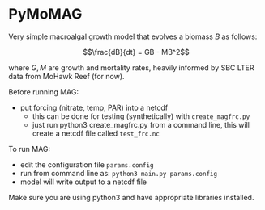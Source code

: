 # PyMoMAG
Very simple macroalgal growth model that evolves a biomass $B$ as follows:

```math
\frac{dB}{dt} = GB - MB^2
```
where $G,M$ are growth and mortality rates, heavily informed by SBC LTER data from MoHawk Reef (for now).

Before running MAG:
- put forcing (nitrate, temp, PAR) into a netcdf
  - this can be done for testing (synthetically) with `create_magfrc.py`
  -   just run python3 create_magfrc.py from a command line, this will create a netcdf file called `test_frc.nc`

To run MAG:
- edit the configuration file `params.config`
- run from command line as: `python3 main.py params.config`
- model will write output to a netcdf file

Make sure you are using python3 and have appropriate libraries installed.
